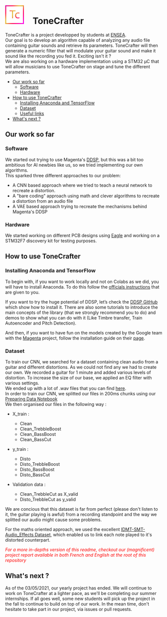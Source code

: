 <h1 align=left><img src="ToneCrafter_logo.png" width="60">&emsp;ToneCrafter</h1>

ToneCrafter is a project developped by students at [ENSEA](https://www.ensea.fr/).  
Our goal is to develop an algorithm capable of analyzing any audio file containing guitar sounds and retrieve its parameters. ToneCrafter will then generate a numeric filter that will modulate your guitar sound and make it sound like the recording you fed it. Exciting isn't it ?  
We are also working on a hardware implementation using a STM32 µC that will allow musicians to use ToneCrafter on stage and tune the different parameters.

- [Our work so far](#our-work-so-far)
  * [Software](#Software)
  * [Hardware](#Hardware)
- [How to use ToneCrafter](#how-to-use-tonecrafter)
  * [Installing Anaconda and TensorFlow](#installing-anaconda-and-tensorflow)
  * [Dataset](#dataset)
  * [Useful links](#useful-links)
- [What's next ?](#whats-next-)

## Our work so far
### Software
We started out trying to use Magenta's [DDSP](https://www.github.com/magenta/ddsp), but this was a bit too ambitious for AI newbies like us, so we tried implementing our own algorithms.  
This sparked three different approaches to our problem:  
  * A CNN based approach where we tried to teach a neural network to recreate a distortion.
  * A "bare coding" approach using math and clever algorithms to recreate a distortion from an audio file
  * A VAE based approach trying to recreate the mechanisms behind Magenta's DDSP

### Hardware
We started working on different PCB designs using [Eagle](https://www.autodesk.com/products/eagle/overview) and working on a STM32F7 discovery kit for testing purposes.

## How to use ToneCrafter
### Installing Anaconda and TensorFlow
To begin with, if you want to work locally and not on Colabs as we did, you will have to install Anaconda.
To do this follow the [officials instructions](https://docs.anaconda.com/anaconda/user-guide/tasks/tensorflow/) that are given to you.  

If you want to try the huge potential of DDSP, let’s check the [DDSP GitHub](https://github.com/magenta/ddsp) which show how to install it.
There are also some tutorials to introduce the main concepts of the library (that we strongly recommend you to do) and demos to show what you can do with it (Like Timbre transfer, Train Autoencoder and Pitch Detection).


And then, if you want to have fun on the models created by the Google team with the [Magenta](https://magenta.tensorflow.org/) project, follow the installation guide on their [page](https://github.com/magenta/magenta).


### Dataset
To train our CNN, we searched for a dataset containing clean audio from a guitar and different distortions. As we could not find any we had to create our own. We recorded a guitar for 1 minute and added various levels of distortion. To increase the size of our base, we applied an EQ filter with various settings.  
We ended up with a lot of .wav files that you can find [here](https://github.com/ToneCrafter-Team/ToneCrafter/tree/main/Software/CNN%20Models/Dataset).  
In order to train our CNN, we splitted our files in 200ms chunks using our [Preparing Data Notebook](https://github.com/ToneCrafter-Team/ToneCrafter/blob/main/Software/CNN%20Models/Preparing_Data.ipynb)  
We then organised our files in the following way :  

- X_train :  
  * Clean  
  * Clean_TrebbleBoost  
  * Clean_BassBoost  
  * Clean_BassCut  

- y_train :
  * Disto  
  * Disto_TrebbleBoost  
  * Disto_BassBoost  
  * Disto_BassCut  

- Validation data :
  * Clean_TrebbleCut as X_valid  
  * Disto_TrebbleCut as y_valid  

We are concious that this dataset is far from perfect (please don't listen to it, the guitar playing is awful) from a recording standpoint and the way we splitted our audio might cause some problems.

For the maths oriented approach, we used the excellent [IDMT-SMT-Audio_Effects Dataset](https://www.idmt.fraunhofer.de/en/business_units/m2d/smt/audio_effects.html), which enabled us to link each note played to it's distorted counterpart.  

<span style="color:red"> *For a more in-depths version of this readme, checkout our (magnificent) project report available in both French and English at the root of this repository*</span>
## What's next ?
As of the 03/05/2021, our yearly project has ended. We will continue to work on ToneCrafter at a lighter pace, as we'll be completing our summer internships. If all goes well, some new students will pick up the project in the fall to continue to build on top of our work. In the mean time, don't hesitate to take part in our project, via issues or pull requests.  
